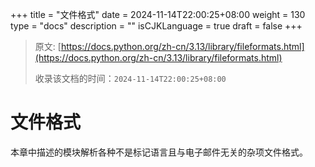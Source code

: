 +++
title = "文件格式"
date = 2024-11-14T22:00:25+08:00
weight = 130
type = "docs"
description = ""
isCJKLanguage = true
draft = false
+++

> 原文: [https://docs.python.org/zh-cn/3.13/library/fileformats.html](https://docs.python.org/zh-cn/3.13/library/fileformats.html)
>
> 收录该文档的时间：`2024-11-14T22:00:25+08:00`

# 文件格式

​	本章中描述的模块解析各种不是标记语言且与电子邮件无关的杂项文件格式。

